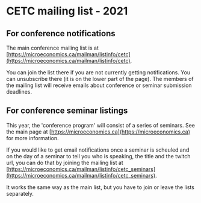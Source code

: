 # CETC mailing list - 2021

## For conference notifications

The main conference mailing list is at [https://microeconomics.ca/mailman/listinfo/cetc](https://microeconomics.ca/mailman/listinfo/cetc).

You can join the list there if you are not currently getting notifications.  You can unsubscribe there (it is on the lower part of the page).  The members of the mailing list will receive emails about conference or seminar submission deadlines.

## For conference seminar listings

This year, the 'conference program' will consist of a series of seminars.  See the main page at [https://microeconomics.ca](https://microeconomics.ca) for more information. 

If you would like to get email notifications once a seminar is scheuled and on the day of a seminar to tell you who is speaking, the title and the twitch url, you can do that by joining the mailing list at [https://microeconomics.ca/mailman/listinfo/cetc_seminars](https://microeconomics.ca/mailman/listinfo/cetc_seminars).

It works the same way as the main list, but you have to join or leave the lists separately.
